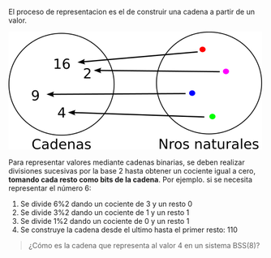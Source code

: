 El proceso de representacion es el de construir una cadena a partir de un valor.

![representacion](https://github.com/Orga-UNQ/mumuki-guia-bajo-nivel-sistemas-de-numeracion/blob/master/images/representar.png?raw=true "Representacion")

Para representar valores mediante cadenas binarias, se deben realizar divisiones sucesivas por la base 2 hasta obtener un cociente igual a cero, **tomando cada resto como bits de la cadena**. Por ejemplo. si se necesita representar el número 6:

1. Se divide 6%2 dando un cociente de 3 y un resto 0
2. Se divide 3%2 dando un cociente de 1 y un resto 1
3. Se divide 1%2 dando un cociente de 0 y un resto 1
4. Se construye la cadena desde el ultimo hasta el primer resto: 110


>¿Cómo es la cadena que representa al valor 4 en un sistema BSS(8)?